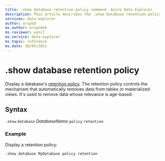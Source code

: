 ```yaml
---
title: .show database retention policy command- Azure Data Explorer
description: This article describes the .show database retention policy command in Azure Data Explorer.
services: data-explorer
author: orspod
ms.author: orspodek
ms.reviewer: yonil
ms.service: data-explorer
ms.topic: reference
ms.date: 10/03/2021
---
```

# .show database retention policy

Display a database's [retention policy](retentionpolicy.md). The retention policy controls the mechanism that automatically removes data from tables or materialized views. It's used to remove data whose relevance is age-based. 
 

## Syntax

`.show` `database` *DatabaseName* `policy` `retention` 

### Example

Display a retention policy:

```kusto
.show database MyDatabase policy retention 
```
